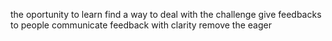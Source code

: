  the oportunity to learn
find a way to deal with the challenge
give feedbacks to people
communicate feedback with clarity remove the eager
